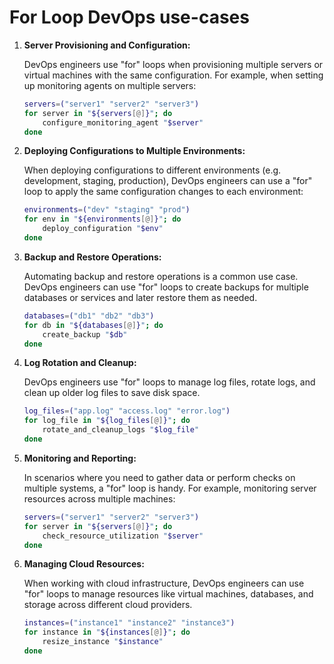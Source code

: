 # For Loop DevOps use-cases

1. **Server Provisioning and Configuration:**

   DevOps engineers use "for" loops when provisioning multiple servers or virtual machines with the same configuration. For example, when setting up monitoring agents on multiple servers:

   ```bash
   servers=("server1" "server2" "server3")
   for server in "${servers[@]}"; do
       configure_monitoring_agent "$server"
   done
   ```

2. **Deploying Configurations to Multiple Environments:**

   When deploying configurations to different environments (e.g. development, staging, production), DevOps engineers can use a "for" loop to apply the same configuration changes to each environment:

   ```bash
   environments=("dev" "staging" "prod")
   for env in "${environments[@]}"; do
       deploy_configuration "$env"
   done
   ```

3. **Backup and Restore Operations:**

   Automating backup and restore operations is a common use case. DevOps engineers can use "for" loops to create backups for multiple databases or services and later restore them as needed.

   ```bash
   databases=("db1" "db2" "db3")
   for db in "${databases[@]}"; do
       create_backup "$db"
   done
   ```

4. **Log Rotation and Cleanup:**

   DevOps engineers use "for" loops to manage log files, rotate logs, and clean up older log files to save disk space.

   ```bash
   log_files=("app.log" "access.log" "error.log")
   for log_file in "${log_files[@]}"; do
       rotate_and_cleanup_logs "$log_file"
   done
   ```

5. **Monitoring and Reporting:**

   In scenarios where you need to gather data or perform checks on multiple systems, a "for" loop is handy. For example, monitoring server resources across multiple machines:

   ```bash
   servers=("server1" "server2" "server3")
   for server in "${servers[@]}"; do
       check_resource_utilization "$server"
   done
   ```

6. **Managing Cloud Resources:**

   When working with cloud infrastructure, DevOps engineers can use "for" loops to manage resources like virtual machines, databases, and storage across different cloud providers.

   ```bash
   instances=("instance1" "instance2" "instance3")
   for instance in "${instances[@]}"; do
       resize_instance "$instance"
   done
   ```
